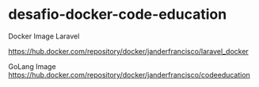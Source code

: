 # desafio-docker-code-education

Docker Image Laravel

https://hub.docker.com/repository/docker/janderfrancisco/laravel_docker

GoLang Image
https://hub.docker.com/repository/docker/janderfrancisco/codeeducation
